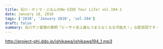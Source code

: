```yaml
---
title: 石川・ホンマ・ぶるんのBe-SIDE Your Life! vol.194-1
date: January 18, 2010
tags: ['2010', 'January 2010', 'vol.194']
draft: false
summary: 石川サン冒頭の表明「ビーサイ史上最もつまらなくなる可能大！」な配信回です・・・そうなのかっ！？真性文科系リスナーよ・・・がんばって聴け！！NAMAE
---
```


http://project-phi.ddo.jp/ishikawa/ishikawa194_1.mp3